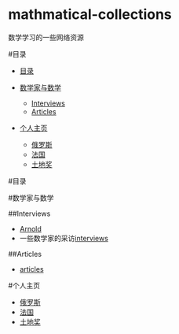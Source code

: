 # mathmatical-collections
数学学习的一些网络资源


#目录
 
<!-- START_TOC -->
* [目录](#目录)
* [数学家与数学](#数学家与数学)
    * [Interviews](#Interview)
    * [Articles](#Articles)
    
    
* [个人主页](#个人主页)
    * [俄罗斯](#俄罗斯)
    * [法国](#法国)
    * [土地奖](#土地奖)










<!-- END_TOC -->


#目录

#数学家与数学

##Interviews

* [Arnold](#http://www.pdmi.ras.ru/~arnsem/Arnold/)
* 一些数学家的采访[interviews](#https://www.ocf.berkeley.edu/~lekheng/interviews/)


##Articles

* [articles](#http://irma.math.unistra.fr/~maudin/mathematiques.html)





#个人主页

* [俄罗斯](#俄罗斯)
* [法国](#法国)
* [土地奖](#土地奖)











